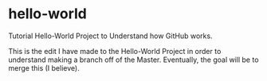 # hello-world
Tutorial Hello-World Project to Understand how GitHub works.

This is the edit I have made to the Hello-World Project in order to understand making a branch off of the Master. Eventually, the goal will be to merge this (I believe).
